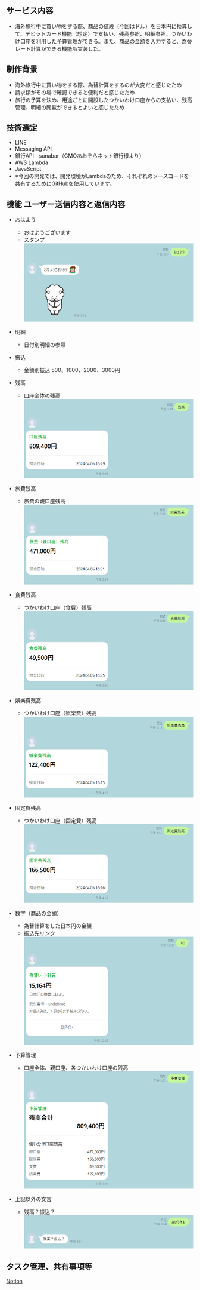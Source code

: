 ## サービス内容
- 海外旅行中に買い物をする際、商品の値段（今回はドル）を日本円に換算して、デビットカード機能（想定）で支払い、残高参照、明細参照、つかいわけ口座を利用した予算管理ができる。また、商品の金額を入力すると、為替レート計算ができる機能も実装した。


## 制作背景
- 海外旅行中に買い物をする際、為替計算をするのが大変だと感じたため
- 請求額がその場で確認できると便利だと感じたため
- 旅行の予算を決め、用途ごとに開設したつかいわけ口座からの支払い、残高管理、明細の閲覧ができるとよいと感じたため


## 技術選定
- LINE
- Messaging API
- 銀行API　sunabar（GMOあおぞらネット銀行様より）
- AWS Lambda
- JavaScript
- ※今回の開発では、開発環境がLambdaのため、それぞれのソースコードを共有するためにGitHubを使用しています。


## 機能   ユーザー送信内容と返信内容
- おはよう
    - おはようございます
    - スタンプ
![レスポンス画像](./img/res01.png)

- 明細
    - 日付別明細の参照

- 振込
    - 金額別振込  500、1000、2000、3000円

- 残高
    - 口座全体の残高
![レスポンス画像](./img/res02.png)

- 旅費残高
    - 旅費の親口座残高
![レスポンス画像](./img/res03.png)

- 食費残高
    - つかいわけ口座（食費）残高
![レスポンス画像](./img/res04.png)

- 娯楽費残高
    - つかいわけ口座（娯楽費）残高
![レスポンス画像](./img/res05.png)

- 固定費残高
    - つかいわけ口座（固定費）残高
![レスポンス画像](./img/res06.png)

- 数字（商品の金額）
    - 為替計算をした日本円の金額
    - 振込先リンク
![レスポンス画像](./img/res07.png)

- 予算管理
    - 口座全体、親口座、各つかいわけ口座の残高
![レスポンス画像](./img/res08.png)

- 上記以外の文言
    - 残高？振込？
![レスポンス画像](./img/res09.png)


## タスク管理、共有事項等
[Notion](https://www.notion.so/GMO-1af7554b551f4c2aa134bfcc0c3cc4a8)
